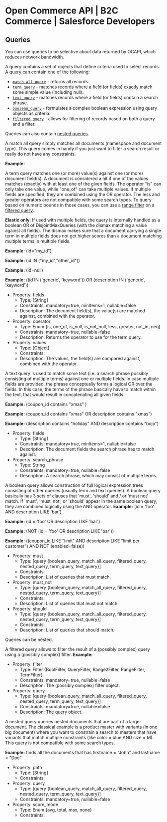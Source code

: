 # Open Commerce API | B2C Commerce | Salesforce Developers

## Queries

You can use queries to be selective about data returned by OCAPI, which reduces network bandwidth.

A query contains a set of objects that define criteria used to select records. A query can contain one of the following:

- [`match_all_query`](#match_all_query) - returns all records.
- [`term_query`](#term_query) - matches records where a field (or fields) exactly match some simple value (including null).
- [`text_query`](#text_query) - matches records where a field (or fields) contain a search phrase.
- [`boolean_query`](#boolean_query) - formulates a complex boolean expression using query objects as criteria.
- [`filtered_query`](#filtered_query) - allows for filtering of records based on both a query and a filter.

Queries can also contain [nested queries](#nested_query).

A match all query simply matches all documents (namespace and document type). This query comes in handy if you just want to filter a search result or really do not have any constraints.

**Example:**

A term query matches one (or more) value(s) against one (or more) document field(s). A document is considered a hit if one of the values matches (exactly) with at least one of the given fields. The operator "is" can only take one value, while "one_of" can take multiple values. If multiple fields are specified, they are combined using the OR operator. The less and greater operators are not compatible with some search types. To query based on numeric bounds in those cases, you can use a [range filter](https://sfcclearning.com/infocenter/OCAPI/current/data/Documents/RangeFilter.php) on a [filtered query](https://sfcclearning.com/infocenter/OCAPI/current/data/Documents/FilteredQuery.php).

**Elastic only**: If used with multiple fields, the query is internally handled as a boolean OR of DisjointMaxQueries (with the dismax matching a value against all fields). The dismax makes sure that a document carrying a single term in multiple fields does not get higher scores than a document matching multiple terms in multiple fields.

**Example:** (id="my_id")

**Example:** (id IN ("my_id","other_id"))

**Example:** (id=null)

**Example:** ((id IN ('generic', 'keyword')) OR (description IN ('generic', 'keyword'))

- Property: fields
  - Type: [String]
  - Constraints: mandatory=true, minItems=1, nullable=false
  - Description: The document field(s), the value(s) are matched against, combined with the operator.
- Property: operator
  - Type: Enum {is, one_of, is_null, is_not_null, less, greater, not_in, neq}
  - Constraints: mandatory=true, nullable=false
  - Description: Returns the operator to use for the term query.
- Property: values
  - Type: [Object]
  - Constraints:
  - Description: The values, the field(s) are compared against, combined with the operator.

A text query is used to match some text (i.e. a search phrase possibly consisting of multiple terms) against one or multiple fields. In case multiple fields are provided, the phrase conceptually forms a logical OR over the fields. In this case, the terms of the phrase basically have to match within the text, that would result in concatenating all given fields.

**Example:** (coupon_id contains "xmas" )

**Example:** (coupon_id contains "xmas" OR description contains "xmas")

**Example:** (description contains "holiday" AND description contains "bojo")

- Property: fields
  - Type: [String]
  - Constraints: mandatory=true, minItems=1, nullable=false
  - Description: The document fields the search phrase has to match against.
- Property: search_phrase
  - Type: String
  - Constraints: mandatory=true, nullable=false
  - Description: A search phrase, which may consist of multiple terms.

A boolean query allows construction of full logical expression trees consisting of other queries (usually term and text queries). A boolean query basically has 3 sets of clauses that 'must', 'should' and / or 'must not' match. If 'must', 'must_not', or 'should' appear in the same boolean query, they are combined logically using the AND operator. **Example:** (id = 'foo' AND description LIKE 'bar')

**Example:** (id = 'foo' OR description LIKE 'bar')

**Example:** (NOT (id = 'foo' OR description LIKE 'bar'))

**Example:** ((coupon_id LIKE "limit" AND description LIKE "limit per customer") AND NOT (enabled=false))

- Property: must
  - Type: [query {boolean_query, match_all_query, filtered_query, nested_query, term_query, text_query}]
  - Constraints:
  - Description: List of queries that must match.
- Property: must_not
  - Type: [query {boolean_query, match_all_query, filtered_query, nested_query, term_query, text_query}]
  - Constraints:
  - Description: List of queries that must not match.
- Property: should
  - Type: [query {boolean_query, match_all_query, filtered_query, nested_query, term_query, text_query}]
  - Constraints:
  - Description: List of queries that should match.

Queries can be nested.

A filtered query allows to filter the result of a (possibly complex) query using a (possibly complex) filter. **Example:**

- Property: filter
  - Type: Filter {BoolFilter, QueryFilter, Range2Filter, RangeFilter, TermFilter}
  - Constraints: mandatory=true, nullable=false
  - Description: The (possibly complex) filter object.
- Property: query
  - Type: [query {boolean_query, match_all_query, filtered_query, nested_query, term_query, text_query}]
  - Constraints: mandatory=true, nullable=false
  - Description: The query object.

A nested query queries nested documents that are part of a larger document. The classical example is a product master with variants (in one big document) where you want to constrain a search to masters that have variants that match multiple constraints (like color = blue AND size = M). This query is not compatible with some search types.

**Example:** finds all the documents that has firstname = "John" and lastname = "Doe"

- Property: path
  - Type: [String]
  - Constraints:
- Property: query
  - Type: [query {boolean_query, match_all_query, filtered_query, nested_query, term_query, text_query}]
  - Constraints: mandatory=true, nullable=false
- Property: score_mode
  - Type: Enum {avg, total, max, none}
  - Constraints:
